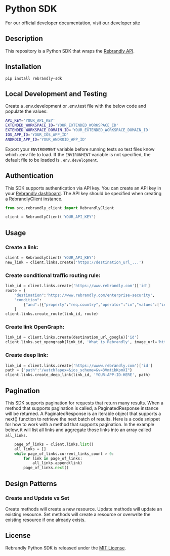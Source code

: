 # Python SDK

For our official developer documentation, visit [our developer site](https://developers.rebrandly.com/docs/get-started)

## Description

This repository is a Python SDK that wraps the [Rebrandly API](https://developers.rebrandly.com/docs/get-started).

## Installation

```pip install rebrandly-sdk```

## Local Development and Testing

Create a .env.development or .env.test file with the below code and populate the values:

```bash
API_KEY='YOUR_API_KEY'
EXTENDED_WORKSPACE_ID='YOUR_EXTENDED_WORKSPACE_ID'
EXTENDED_WORKSPACE_DOMAIN_ID='YOUR_EXTENDED_WORKSPACE_DOMAIN_ID'
IOS_APP_ID='YOUR_IOS_APP_ID'
ANDROID_APP_ID='YOUR_ANDROID_APP_ID'
```

Export your ```ENVIRONMENT``` variable before running tests so test files know which .env file to load. If the ```ENVIRONMENT``` variable is not specified, the default file to be loaded is ```.env.development```.

## Authentication

This SDK supports authentication via API key. You can create an API key in your [Rebrandly dashboard](https://app.rebrandly.com/account/api).
The API key should be specified when creating a RebrandlyClient instance.

```python
from src.rebrandly_client import RebrandlyClient

client = RebrandlyClient('YOUR_API_KEY')
```

## Usage

### Create a link:

```python
client = RebrandlyClient('YOUR_API_KEY')
new_link = client.links.create('https://destination_url_...')
```

### Create conditional traffic routing rule:

```python
link_id = client.links.create('https://www.rebrandly.com')['id']
route = {
    "destination":'https://www.rebrandly.com/enterprise-security',
    "condition":
        {"and":[{"property":"req.country","operator":"in","values":["ie"]}]}
    }
client.links.create_route(link_id, route)
```

### Create link OpenGraph:

```python
link_id = client.links.create(destination_url_google)['id']
client.links.set_opengraph(link_id, 'What is Rebrandly', image_url='https://rebrandly.com/example.jpg', object_type='website')
```

### Create deep link:

```python
link_id = client.links.create('https://wwww.rebrandly.com')['id']
path = {"path":"/watch?apex=&ios_scheme=&v=3VmtibKpmXI"}
client.links.create_deep_link(link_id, 'YOUR-APP-ID-HERE', path)
```

## Pagination

This SDK supports pagination for requests that return many results. When a method that supports pagination is called, a PaginatedResponse instance will be returned. A PaginatedResponse is an iterable object that supports a next() function to retrieve the next batch of results.
Here is a code snippet for how to work with a method that supports pagination. In the example below, it will list all links and aggregate those links into an array called `all_links`.

```python
    page_of_links = client.links.list()
    all_links = []
    while page_of_links.current_links_count > 0:
        for link in page_of_links:
            all_links.append(link)
        page_of_links.next()
```

## Design Patterns

### Create and Update vs Set

Create methods will create a new resource. Update methods will update an existing resource. Set methods will create a resource or overwrite the existing resource if one already exists.

## License

Rebrandly Python SDK is released under the [MIT License](./LICENSE).
